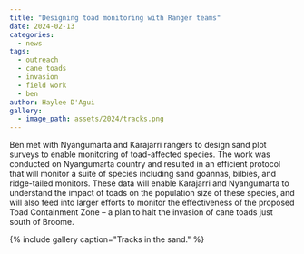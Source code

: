 ```yaml
---
title: "Designing toad monitoring with Ranger teams"
date: 2024-02-13
categories:
  - news
tags:
  - outreach
  - cane toads
  - invasion
  - field work
  - ben
author: Haylee D'Agui
gallery:
  - image_path: assets/2024/tracks.png
---
```


Ben met with Nyangumarta and Karajarri rangers to design sand plot surveys to enable monitoring of toad-affected species. The work was conducted on Nyangumarta country and resulted in an efficient protocol that will monitor a suite of species including sand goannas, bilbies, and ridge-tailed monitors.  These data will enable Karajarri and Nyangumarta to understand the impact of toads on the population size of these species, and will also feed into larger efforts to monitor the effectiveness of the proposed Toad Containment Zone – a plan to halt the invasion of cane toads just south of Broome.

{% include gallery caption="Tracks in the sand." %}